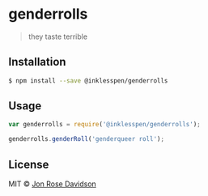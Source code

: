 # genderrolls
> they taste terrible

## Installation

```sh
$ npm install --save @inklesspen/genderrolls
```

## Usage

```js
var genderrolls = require('@inklesspen/genderrolls');

genderrolls.genderRoll('genderqueer roll');
```
## License

MIT © [Jon Rose Davidson]()

